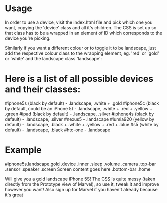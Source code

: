 # Usage
In order to use a device, visit the index.html file and pick which one you want, copying the 'device' class
and all it's children. The CSS is set up so that class has to be a wrapped in an element of ID which
corresponds to the device you're picking.

Similarly if you want a different colour or to toggle it to be landscape, just add the respective colour
class to the wrapping element, eg. 'red' or 'gold' or 'white' and the landscape class 'landscape':

# Here is a list of all possible devices and their classes:
#iphone5s (black by default) - .landscape, .white + .gold
#iphone5c (black by default, could be an iPhone 5) - .landscape, .white + .red + .yellow + .green
#ipad (black by default) - .landscape, .silver
#iphone4s (black by default) - .landscape, .silver
#nexus5 - .landscape
#lumia920 (yellow by default) - .landscape, .black + .white + .yellow + .red + .blue
#s5 (white by default) - .landscape, .black
#htc-one - .landscape

# Example
#iphone5s.landscape.gold
        .device
                .inner
                .sleep
                .volume
                .camera
                .top-bar
                .sensor
                .speaker
                .screen
                        Screen content goes here
                .bottom-bar
                .home

Will give you a gold landscape iPhone 5S! The CSS is quite messy (taken directly from the Prototype view of Marvel),
so use it, tweak it and improve however you want! Also sign up for Marvel if you haven't already because it's great